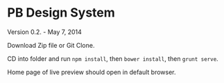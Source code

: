 PB Design System
================

Version 0.2. -  May 7, 2014


Download Zip file or Git Clone.

CD into folder and run `npm install`, then `bower install`, then `grunt serve`.

Home page of live preview should open in default browser.